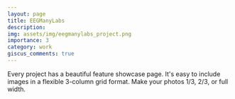 ```yaml
---
layout: page
title: EEGManyLabs
description:
img: assets/img/eegmanylabs_project.png
importance: 3
category: work
giscus_comments: true
---
```


Every project has a beautiful feature showcase page.
It's easy to include images in a flexible 3-column grid format.
Make your photos 1/3, 2/3, or full width.
